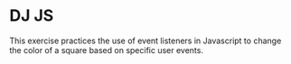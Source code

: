 DJ JS
====================

This exercise practices the use of event listeners in Javascript to change the color of a square based on specific user events.